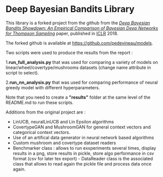 # Deep Bayesian Bandits Library

This library is a forked project from the github from the *[Deep Bayesian Bandits Showdown: An Empirical
Comparison of Bayesian Deep Networks for Thompson
Sampling](https://arxiv.org/abs/1802.09127)* paper, published in
[ICLR](https://iclr.cc/) 2018.

The forked github is available at https://github.com/pedevineau/models.

Two scripts were used to produce the results from the report :

1.__run_full_analysis.py__ that was used for comparing a variety of models on linear/wheel/covertype/mushrooms datasets (change name attribute in script to select).

2.__run_nn_analysis.py__ that was used for comparing performance of neural greedy model with different hyperparameters.

Note that you need to create a __"results"__ folder at the same level of the README.md to run these scripts.


Additions from the original project are :
* LinUCB, neuralLinUCB and Lin Epsilon algorithms
* CovertypeGAN and MushroomGAN for general context vectors and categorical context vectors.
* Use of an artifical data generator in neural network based algorithms
* Custom mushroom and covertype dataset readers
* Benchmarker class : allows to run exxperiments several times, display results in a png, store results in pickle, store algo performance in csv format (csv for later tex export) - DataReader class is the associated class that allows to read again the pickle file and process data once again.

 
